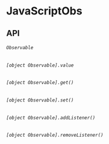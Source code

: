 # JavaScriptObs

## API

###### `Observable`

###### `[object Observable].value`

###### `[object Observable].get()`

###### `[object Observable].set()`

###### `[object Observable].addListener()`

###### `[object Observable].removeListener()`